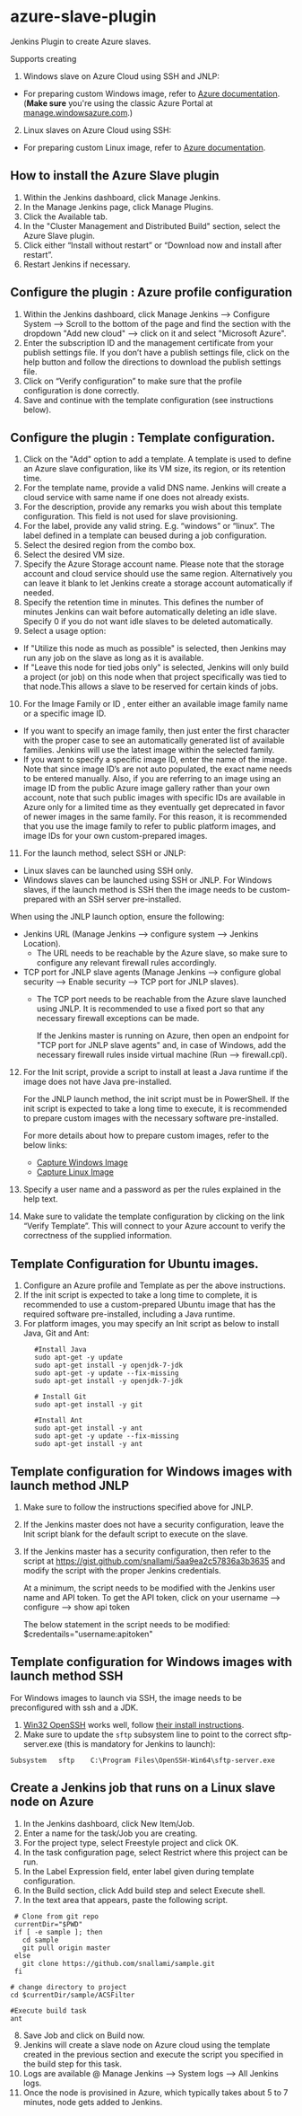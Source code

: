 # azure-slave-plugin


Jenkins Plugin to create Azure slaves.

Supports creating 

1. Windows slave on Azure Cloud using SSH and JNLP:
  * For preparing custom Windows image, refer to [Azure documentation](http://azure.microsoft.com/en-us/documentation/articles/virtual-machines-capture-image-windows-server/). (**Make sure** you're using the classic Azure Portal at [manage.windowsazure.com](https://manage.windowsazure.com/).)
2. Linux slaves on Azure Cloud using SSH:
  * For preparing custom Linux image, refer to [Azure documentation]( http://azure.microsoft.com/en-us/documentation/articles/virtual-machines-linux-capture-image/).

## How to install the Azure Slave plugin
1. Within the Jenkins dashboard, click Manage Jenkins.
2. In the Manage Jenkins page, click Manage Plugins.
3. Click the Available tab.
4. In the "Cluster Management and Distributed Build" section, select the Azure Slave plugin.
5. Click either “Install without restart” or “Download now and install after restart”.
6. Restart Jenkins if necessary.

## Configure the plugin : Azure profile configuration
1. Within the Jenkins dashboard, click Manage Jenkins --> Configure System --> Scroll to the bottom of the page 
   and find the section with the dropdown "Add new cloud" --> click on it and select "Microsoft Azure".
2. Enter the subscription ID and the management certificate from your publish settings file.
   If you don’t have a publish settings file, click on the help button and follow the directions to 
   download the publish settings file.
3. Click on “Verify configuration” to make sure that the profile configuration is done correctly.
4. Save and continue with the template configuration (see instructions below).

## Configure the plugin : Template configuration.
1. Click on the "Add" option to add a template. A template is used to define an Azure slave configuration, like its VM size, its region, or its retention time.
2. For the template name, provide a valid DNS name. Jenkins will create a cloud service with same name if one does not already exists.
3. For the description, provide any remarks you wish about this template configuration. This field is not used for slave provisioning.
4. For the label, provide any valid string. E.g. “windows” or “linux”. The label defined in a template can beused during a job configuration.
5. Select the desired region from the combo box.
6. Select the desired VM size.
7. Specify the Azure Storage account name. Please note that the storage account and cloud service should use the same region. Alternatively you can leave it blank to let Jenkins create a storage account automatically if needed.
8. Specify the retention time in minutes. This defines the number of minutes Jenkins can wait before automatically deleting an idle slave. Specify 0 if you do not want idle slaves to be deleted automatically.
9. Select a usage option:
  * If "Utilize this node as much as possible" is selected, then Jenkins may run any job on the slave as long as it is available.
  * If "Leave this node for tied jobs only" is selected, Jenkins will only build a project (or job) on this node when that project specifically was tied to that node.This allows a slave to be reserved for certain kinds of jobs.
10. For the Image Family or ID , enter either an available image family name or a specific image ID.
  * If you want to specify an image family, then just enter the first character with the proper case to see an automatically generated list of available families. Jenkins will use the latest image within the selected family.
  * If you want to specify a specific image ID, enter the name of the image. Note that since image ID’s are not auto populated, the exact name needs to be entered manually. Also, if you are referring to an image using an image ID from the public Azure image gallery rather than your own account, note that such public images with specific IDs are available in Azure only for a limited time as they eventually get deprecated in favor of newer images in the same family. For this reason, it is recommended that you use the image family to refer to public platform images, and image IDs for your own custom-prepared images.
11. For the launch method, select SSH or JNLP:
  * Linux slaves can be launched using SSH only.
  * Windows slaves can be launched using SSH or JNLP. For Windows slaves, if the launch method is SSH then the image needs to be custom-prepared with an SSH server pre-installed.<br>

  When using the JNLP launch option, ensure the following:
  * Jenkins URL (Manage Jenkins --> configure system --> Jenkins Location).
    * The URL needs to be reachable by the Azure slave, so make sure to configure any relevant firewall rules accordingly.
  * TCP port for JNLP slave agents (Manage Jenkins --> configure global security --> Enable security --> TCP port for JNLP slaves).
    * The TCP port needs to be reachable from the Azure slave launched using JNLP. It is recommended to use a fixed port so that any necessary firewall exceptions can be made.
    
      If the Jenkins master is running on Azure, then open an endpoint for "TCP port for JNLP slave agents" and, in case of Windows, add the necessary firewall rules inside virtual machine (Run --> firewall.cpl).
12. For the Init script, provide a script to install at least a Java runtime if the image does not have Java pre-installed.

      For the JNLP launch method, the init script must be in PowerShell.
      If the init script is expected to take a long time to execute, it is recommended to prepare custom images with the necessary software pre-installed.<br>
     
      For more details about how to prepare custom images, refer to the below links:
      * [Capture Windows Image](http://azure.microsoft.com/en-us/documentation/articles/virtual-machines-capture-image-windows-server/)
      * [Capture Linux Image](http://azure.microsoft.com/en-us/documentation/articles/virtual-machines-linux-capture-image/)
      
13. Specify a user name and a password as per the rules explained in the help text.
14. Make sure to validate the template configuration by clicking on the link “Verify Template”. This will connect to your Azure account to verify the correctness of the supplied information.

## Template Configuration for Ubuntu images.
1. Configure an Azure profile and Template as per the above instructions.
2. If the init script is expected to take a long time to complete, it is recommended to use a custom-prepared Ubuntu image that has the required software pre-installed, including a Java runtime.
3. For platform images, you may specify an Init script as below to install Java, Git and Ant:

```
      #Install Java
      sudo apt-get -y update
      sudo apt-get install -y openjdk-7-jdk
      sudo apt-get -y update --fix-missing
      sudo apt-get install -y openjdk-7-jdk
      
      # Install Git
      sudo apt-get install -y git
      
      #Install Ant
      sudo apt-get install -y ant
      sudo apt-get -y update --fix-missing
      sudo apt-get install -y ant
```

## Template configuration for Windows images with launch method JNLP
1. Make sure to follow the instructions specified above for JNLP.
2. If the Jenkins master does not have a security configuration, leave the Init script blank for the default script to execute on the slave.
3. If the Jenkins master has a security configuration, then refer to the script at https://gist.github.com/snallami/5aa9ea2c57836a3b3635 and modify the script with the proper Jenkins credentials.

   At a minimum, the script needs to be modified with the Jenkins user name and API token.
   To get the API token, click on your username --> configure --> show api token<br>

   The below statement in the script needs to be modified:
   $credentails="username:apitoken"

## Template configuration for Windows images with launch method SSH
For Windows images to launch via SSH, the image needs to be preconfigured with ssh and a JDK.

1. [Win32 OpenSSH](https://github.com/PowerShell/Win32-OpenSSH) works well, follow [their install instructions](https://github.com/PowerShell/Win32-OpenSSH/wiki/Install-Win32-OpenSSH).
2. Make sure to update the `sftp` subsystem line to point to the correct sftp-server.exe (this is mandatory for Jenkins to launch):

```
Subsystem   sftp    C:\Program Files\OpenSSH-Win64\sftp-server.exe
```

## Create a Jenkins job that runs on a Linux slave node on Azure
1. In the Jenkins dashboard, click New Item/Job.
2. Enter a name for the task/Job you are creating.
3. For the project type, select Freestyle project and click OK.
4. In the task configuration page, select Restrict where this project can be run.
5. In the Label Expression field, enter label given during template configuration.
6. In the Build section, click Add build step and select Execute shell.
7. In the text area that appears, paste the following script.
 
 ````
  # Clone from git repo
  currentDir="$PWD"
  if [ -e sample ]; then
    cd sample
    git pull origin master
  else
    git clone https://github.com/snallami/sample.git
  fi
 
 # change directory to project
 cd $currentDir/sample/ACSFilter
 
 #Execute build task
 ant
 ````
8. Save Job and click on Build now.
9. Jenkins will create a slave node on Azure cloud using the template created in the previous section and execute the script you specified in the build step for this task.
10. Logs are available @ Manage Jenkins --> System logs --> All Jenkins logs.
11. Once the node is provisined in Azure, which typically takes about 5 to 7 minutes, node gets added to Jenkins.
